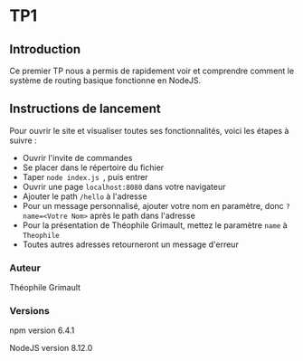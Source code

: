 # TP1

## Introduction
Ce premier TP nous a permis de rapidement voir et comprendre comment le système de routing basique fonctionne en NodeJS.

## Instructions de lancement
Pour ouvrir le site et visualiser toutes ses fonctionnalités, voici les étapes à suivre :
 - Ouvrir l'invite de commandes
 - Se placer dans le répertoire du fichier
 - Taper `node index.js `, puis entrer
 - Ouvrir une page `localhost:8080` dans votre navigateur
 - Ajouter le path `/hello` à l'adresse
 - Pour un message personnalisé, ajouter votre nom en paramètre, donc `?name=<Votre Nom>` après le path dans l'adresse
 - Pour la présentation de Théophile Grimault, mettez le paramètre `name` à `Theophile`
 - Toutes autres adresses retourneront un message d'erreur

### Auteur
Théophile Grimault

### Versions
npm version 6.4.1

NodeJS version 8.12.0
